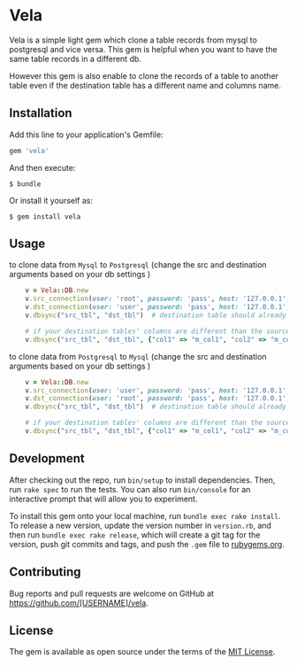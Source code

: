 # Vela

Vela is a simple light gem which clone a table records from mysql to postgresql and vice versa. This gem is helpful when you want to have the same table records in a different db.

However this gem is also enable to clone the records of a table to another table even if the destination table has a different name and columns name.

## Installation

Add this line to your application's Gemfile:

```ruby
gem 'vela'
```

And then execute:

    $ bundle

Or install it yourself as:

    $ gem install vela

## Usage
to clone data from `Mysql` to `Postgresql` (change the src and destination arguments based on your db settings )

```ruby
	v = Vela::DB.new
	v.src_connection(user: 'root', password: 'pass', host: '127.0.0.1', database: 'testdb', adapter: 'mysql')
	v.dst_connection(user: 'user', password: 'pass', host: '127.0.0.1', database: 'testpdb', adapter: 'postgresql')
	v.dbsync("src_tbl", "dst_tbl")  # destination table should already been exist

	# if your destination tables' columns are different than the source table:
	v.dbsync("src_tbl", "dst_tbl", {"col1" => "m_col1", "col2" => "m_col2"})  # you can add as much as column as you want

```


to clone data from `Postgresql` to `Mysql` (change the src and destination arguments based on your db settings )

```ruby
	v = Vela::DB.new
	v.src_connection(user: 'user', password: 'pass', host: '127.0.0.1', database: 'testpdb', adapter: 'postgresql')
	v.dst_connection(user: 'root', password: 'pass', host: '127.0.0.1', database: 'testdb', adapter: 'mysql')
	v.dbsync("src_tbl", "dst_tbl")  # destination table should already been exist

	# if your destination tables' columns are different than the source table:
	v.dbsync("src_tbl", "dst_tbl", {"col1" => "m_col1", "col2" => "m_col2"})  # you can add as much as column as you want

```

## Development

After checking out the repo, run `bin/setup` to install dependencies. Then, run `rake spec` to run the tests. You can also run `bin/console` for an interactive prompt that will allow you to experiment.

To install this gem onto your local machine, run `bundle exec rake install`. To release a new version, update the version number in `version.rb`, and then run `bundle exec rake release`, which will create a git tag for the version, push git commits and tags, and push the `.gem` file to [rubygems.org](https://rubygems.org).

## Contributing

Bug reports and pull requests are welcome on GitHub at https://github.com/[USERNAME]/vela.


## License

The gem is available as open source under the terms of the [MIT License](http://opensource.org/licenses/MIT).

